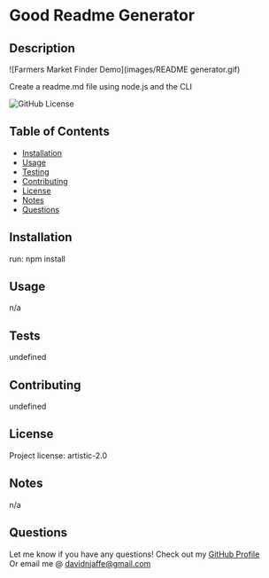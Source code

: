 # Good Readme Generator

## Description 

![Farmers Market Finder Demo](images/README generator.gif)

Create a readme.md file using node.js and the CLI
                
![GitHub License](https://img.shields.io/badge/license-artistic-2.0-green.svg)

## Table of Contents
                                           
* [Installation](#installation)
* [Usage](#usage)
* [Testing](#tests)
* [Contributing](#contributing)
* [License](#license)
* [Notes](#notes)
* [Questions](#questions)
                    
## Installation
                      
run: npm install
                     
## Usage 
                      
n/a

## Tests
                      
undefined

## Contributing
                      
undefined
                    
## License
                      
Project license: artistic-2.0

## Notes

n/a
                                                        
## Questions
Let me know if you have any questions! Check out my [GitHub Profile](https://github.com/davidnjaffe)                 
Or email me @ <davidnjaffe@gmail.com>
                      
